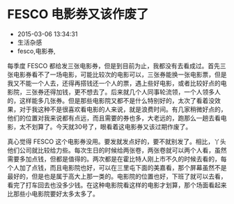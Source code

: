 # FESCO 电影券又该作废了
- 2015-03-06 13:34:31
- 生活杂感
- fesco,电影券,

<!--markdown-->每季度 FESCO 都给发三张电影券，但是到目前为止，我都没有去看成过。首先三张电影券看不了一场电影，可能比较次的电影可以，三张券能换一张电影票，但是我又不能一个人去，还得再搭钱还一个人的票，遇上些好电影，或者比较好点的电影院，三张券还得加钱，更不想去了。后来就几个人同事轮流领，一个人领多人的，这样能多几张券。但是那些电影院又都不是什么特别好的，太次了看着没效果，对于我这种不是很喜欢看电影的人来说，就是浪费时间。有几家稍微好点的，他们的位置对我来说都有点远，而且需要的券也多，大老远的，跑那么一趟去看电影，太不划算了。今天就30号了，眼看着这电影券又该过期作废了。

真心觉得 FESCO 这个电影券没用。要发就发点好的，要不就别发了。相比，丫头他们公司就比较给力些。每次生日的时候给两张卷，两张卷就可以两个人看，虽然需要多加点钱，但都是值得的。两次都是在霍比特人刚上市不久的时候去看的，每个人加了点钱，而且电影院也好，可以在三里屯下面的美嘉看，那个屏幕虽然不是最好的，但是也是属于高大上那一类的。电影院的位置也好，下班了就可以去看，看完了打车回去也没多少钱。在这种电影院看这样的电影才划算，那个场面看起来比那些小电影院要好太多太多了。